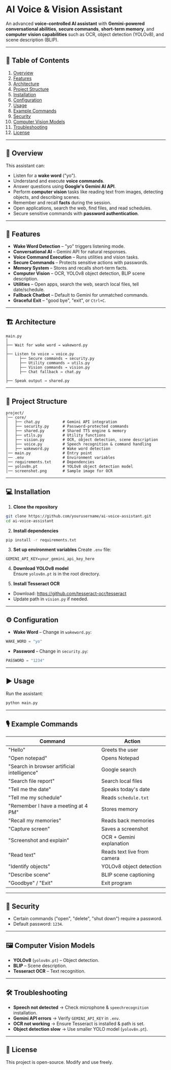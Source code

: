 # AI Voice & Vision Assistant

An advanced **voice-controlled AI assistant** with **Gemini-powered conversational abilities**, **secure commands**, **short-term memory**, and **computer vision capabilities** such as OCR, object detection (YOLOv8), and scene description (BLIP).

---

## 📌 Table of Contents
1. [Overview](#overview)
2. [Features](#features)
3. [Architecture](#architecture)
4. [Project Structure](#project-structure)
5. [Installation](#installation)
6. [Configuration](#configuration)
7. [Usage](#usage)
8. [Example Commands](#example-commands)
9. [Security](#security)
10. [Computer Vision Models](#computer-vision-models)
11. [Troubleshooting](#troubleshooting)
12. [License](#license)

---

## 📖 Overview

This assistant can:
- Listen for a **wake word** ("yo").
- Understand and execute **voice commands**.
- Answer questions using **Google's Gemini AI API**.
- Perform **computer vision** tasks like reading text from images, detecting objects, and describing scenes.
- Remember and recall **facts** during the session.
- Open applications, search the web, find files, and read schedules.
- Secure sensitive commands with **password authentication**.

---

## 🚀 Features

- **Wake Word Detection** – "yo" triggers listening mode.
- **Conversational AI** – Gemini API for natural responses.
- **Voice Command Execution** – Runs utilities and vision tasks.
- **Secure Commands** – Protects sensitive actions with passwords.
- **Memory System** – Stores and recalls short-term facts.
- **Computer Vision** – OCR, YOLOv8 object detection, BLIP scene description.
- **Utilities** – Open apps, search the web, search local files, tell date/schedule.
- **Fallback Chatbot** – Default to Gemini for unmatched commands.
- **Graceful Exit** – "good bye", "exit", or `Ctrl+C`.

---

## 🏗 Architecture

```
main.py
│
├── Wait for wake word → wakeword.py
│
├── Listen to voice → voice.py
│     ├── Secure commands → security.py
│     ├── Utility commands → utils.py
│     ├── Vision commands → vision.py
│     ├── Chat fallback → chat.py
│
├── Speak output → shared.py
```

---

## 📂 Project Structure

```
project/
│── core/
│   ├── chat.py          # Gemini API integration
│   ├── security.py      # Password-protected commands
│   ├── shared.py        # Shared TTS engine & memory
│   ├── utils.py         # Utility functions
│   ├── vision.py        # OCR, object detection, scene description
│   ├── voice.py         # Speech recognition & command handling
│   ├── wakeword.py      # Wake word detection
│── main.py              # Entry point
│── .env                 # Environment variables
│── requirements.txt     # Dependencies
│── yolov8n.pt           # YOLOv8 object detection model
│── screenshot.png       # Sample image for OCR
```

---

## 💻 Installation

1. **Clone the repository**
```bash
git clone https://github.com/yourusername/ai-voice-assistant.git
cd ai-voice-assistant
```

2. **Install dependencies**
```bash
pip install -r requirements.txt
```

3. **Set up environment variables**
Create `.env` file:
```env
GEMINI_API_KEY=your_gemini_api_key_here
```

4. **Download YOLOv8 model**  
Ensure `yolov8n.pt` is in the root directory.

5. **Install Tesseract OCR**
- Download: https://github.com/tesseract-ocr/tesseract
- Update path in `vision.py` if needed.

---

## ⚙ Configuration

- **Wake Word** – Change in `wakeword.py`:
```python
WAKE_WORD = "yo"
```
- **Password** – Change in `security.py`:
```python
PASSWORD = "1234"
```

---

## ▶️ Usage

Run the assistant:
```bash
python main.py
```

---

## 🎙 Example Commands

| Command | Action |
|---------|--------|
| "Hello" | Greets the user |
| "Open notepad" | Opens Notepad |
| "Search in browser artificial intelligence" | Google search |
| "Search file report" | Search local files |
| "Tell me the date" | Speaks today's date |
| "Tell me my schedule" | Reads `schedule.txt` |
| "Remember I have a meeting at 4 PM" | Stores memory |
| "Recall my memories" | Reads back memories |
| "Capture screen" | Saves a screenshot |
| "Screenshot and explain" | OCR + Gemini explanation |
| "Read text" | Reads text live from camera |
| "Identify objects" | YOLOv8 object detection |
| "Describe scene" | BLIP scene captioning |
| "Goodbye" / "Exit" | Exit program |

---

## 🔐 Security

- Certain commands ("open", "delete", "shut down") require a password.
- Default password: `1234`.

---

## 🖼 Computer Vision Models

- **YOLOv8** (`yolov8n.pt`) – Object detection.
- **BLIP** – Scene description.
- **Tesseract OCR** – Text recognition.

---

## 🛠 Troubleshooting

- **Speech not detected** → Check microphone & `speechrecognition` installation.
- **Gemini API errors** → Verify `GEMINI_API_KEY` in `.env`.
- **OCR not working** → Ensure Tesseract is installed & path is set.
- **Object detection slow** → Use smaller YOLO model (`yolov8n.pt`).

---

## 📜 License
This project is open-source. Modify and use freely.
